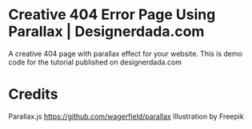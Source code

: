 # Creative 404 Error Page Using Parallax | Designerdada.com
A creative 404 page with parallax effect for your website. This is demo code for the tutorial published on designerdada.com

# Credits
Parallax.js https://github.com/wagerfield/parallax
Illustration by Freepik
